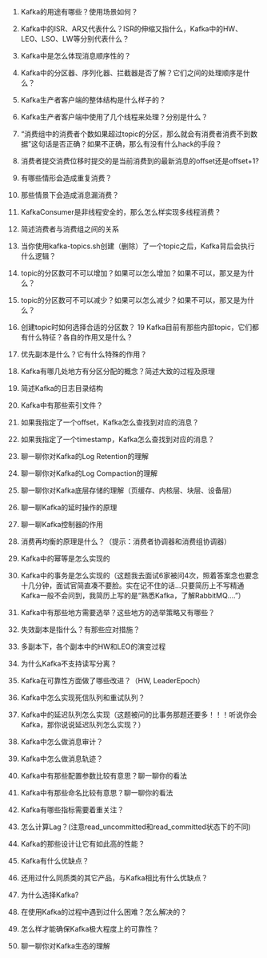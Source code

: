 1. Kafka的用途有哪些？使用场景如何？
2. Kafka中的ISR、AR又代表什么？ISR的伸缩又指什么，Kafka中的HW、LEO、LSO、LW等分别代表什么？
4. Kafka中是怎么体现消息顺序性的？
5. Kafka中的分区器、序列化器、拦截器是否了解？它们之间的处理顺序是什么？
6. Kafka生产者客户端的整体结构是什么样子的？
7. Kafka生产者客户端中使用了几个线程来处理？分别是什么？

9. “消费组中的消费者个数如果超过topic的分区，那么就会有消费者消费不到数据”这句话是否正确？如果不正确，那么有没有什么hack的手段？
10. 消费者提交消费位移时提交的是当前消费到的最新消息的offset还是offset+1?
11. 有哪些情形会造成重复消费？
12. 那些情景下会造成消息漏消费？
13. KafkaConsumer是非线程安全的，那么怎么样实现多线程消费？
14. 简述消费者与消费组之间的关系
15. 当你使用kafka-topics.sh创建（删除）了一个topic之后，Kafka背后会执行什么逻辑？
16. topic的分区数可不可以增加？如果可以怎么增加？如果不可以，那又是为什么？
17. topic的分区数可不可以减少？如果可以怎么减少？如果不可以，那又是为什么？
18. 创建topic时如何选择合适的分区数？
19  Kafka目前有那些内部topic，它们都有什么特征？各自的作用又是什么？
20. 优先副本是什么？它有什么特殊的作用？
21. Kafka有哪几处地方有分区分配的概念？简述大致的过程及原理
22. 简述Kafka的日志目录结构
23. Kafka中有那些索引文件？
24. 如果我指定了一个offset，Kafka怎么查找到对应的消息？
25. 如果我指定了一个timestamp，Kafka怎么查找到对应的消息？
26. 聊一聊你对Kafka的Log Retention的理解
27. 聊一聊你对Kafka的Log Compaction的理解
28. 聊一聊你对Kafka底层存储的理解（页缓存、内核层、块层、设备层）
29. 聊一聊Kafka的延时操作的原理
30. 聊一聊Kafka控制器的作用
31. 消费再均衡的原理是什么？（提示：消费者协调器和消费组协调器）
32. Kafka中的幂等是怎么实现的
33. Kafka中的事务是怎么实现的（这题我去面试6家被问4次，照着答案念也要念十几分钟，面试官简直凑不要脸。实在记不住的话...只要简历上不写精通Kafka一般不会问到，我简历上写的是“熟悉Kafka，了解RabbitMQ....”）
34. Kafka中有那些地方需要选举？这些地方的选举策略又有哪些？
35. 失效副本是指什么？有那些应对措施？
36. 多副本下，各个副本中的HW和LEO的演变过程
37. 为什么Kafka不支持读写分离？
38. Kafka在可靠性方面做了哪些改进？（HW, LeaderEpoch）
39. Kafka中怎么实现死信队列和重试队列？
40. Kafka中的延迟队列怎么实现（这题被问的比事务那题还要多！！！听说你会Kafka，那你说说延迟队列怎么实现？）
41. Kafka中怎么做消息审计？
42. Kafka中怎么做消息轨迹？
43. Kafka中有那些配置参数比较有意思？聊一聊你的看法
44. Kafka中有那些命名比较有意思？聊一聊你的看法
45. Kafka有哪些指标需要着重关注？
46. 怎么计算Lag？(注意read_uncommitted和read_committed状态下的不同)
47. Kafka的那些设计让它有如此高的性能？
48. Kafka有什么优缺点？
49. 还用过什么同质类的其它产品，与Kafka相比有什么优缺点？
50. 为什么选择Kafka?
51. 在使用Kafka的过程中遇到过什么困难？怎么解决的？
52. 怎么样才能确保Kafka极大程度上的可靠性？
53. 聊一聊你对Kafka生态的理解